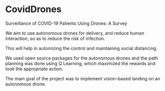 # CovidDrones
Surveillance of COVID-19 Patients Using Drones: A Survey

We aim to use autonomous drones for delivery, and reduce human interaction, so as to reduce the risk of infection. 

This will help in automizing the control and maintaining social distancing.

We used open source packages for the autonomous drones and the path planning was done using Q Learning, which maximized the rewards and took the appropriate action. 

The main goal of the project was to implement vision-based landing on an autonomous drone.
